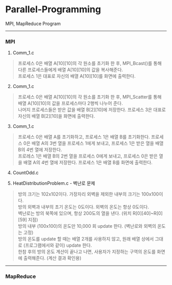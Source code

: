# Parallel-Programming
MPI, MapReduce Program


--------------------------------


### MPI


1. Comm_1.c
>프로세스 0은 배열 A[10][10]의 각 원소를 초기화 한 후, MPI_Bcast()를 통해 다른 프로세스들에게 배열 A[10][10]의 값을 복사해준다.  
프로세스 1은 대표로 자신의 배열 A[10][10]를 화면에 출력한다.


2. Comm_1.c
>프로세스 0은 배열 A[10][10]의 각 원소를 초기화 한 후, MPI_Scatter를 통해 배열 A[10][10]의 값을 프로세스마다 2행씩 나누어 준다.  
나머지 프로세스들은 받은 값을 배열 B[2][10]에 저장한다. 프로세스 3은 대표로 자신의 배열 B[2][10]을 화면에 출력한다.


3. Comm_1.c
>프로세스 0은 배열 A를 초기화하고, 프로세스 1은 배열 B를 초기화한다. 프로세스 0은 배열 A의 3번 열을 프로세스 1에게 보내고, 프로세스 1은 받은 열을 배열 B의 4번 열에 저장한다.  
프로레스 1은 배열 B의 2번 열을 프로세스 0에게 보내고, 프로세스 0은 받은 열을 배열 A의 4번 열에 저장한다. 프로세스 1은 배열 B를 화면에 출력한다.


4. CountOdd.c


5. HeatDistributionProblem.c - 벽난로 문제
> 방의 크기는 102x102이다. 가장자리 외벽을 제외한 내부의 크기는 100x100이다.  
방의 외벽과 내부의 초기 온도는 0도이다. 외벽의 온도는 항상 0도이다.  
벽난로는 방의 북쪽에 있으며, 항상 200도의 열을 낸다. (위치 R[0][40]~R[0][59] 지점)  
방의 내부 (100x100)의 온도만 10,000 회 update 한다. (벽난로와 외벽의 온도는 고정)  
방의 온도를 update 할 때는 배열 2개를 사용하지 않고, 원래 배열 상에서 그대로 (프로그램에서와 같이) update 한다.  
한참 후의 방의 온도 계산이 끝나고 나면, 사용자가 지정하는 구역의 온도를 화면에 출력해준다. (계산 결과 확인용)  


--------------------------------

### MapReduce
